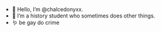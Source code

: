 - 🦀 Hello, I’m @chalcedonyxx. 
- 🐌 I’m a history student who sometimes does other things.
- 🪱 be gay do crime 

<!---
chalcedonyxx/chalcedonyxx is a ✨ special ✨ repository because its `README.md` (this file) appears on your GitHub profile.
You can click the Preview link to take a look at your changes.
--->

